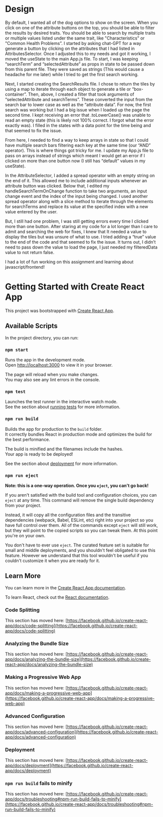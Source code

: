 # Design

By default, I wanted all of the dog options to show on the screen. When you click on one of the attribute buttons on the top, you should be able to filter the results by desired traits. You should be able to search by multiple traits or multiple values listed under the same trait, like "Characteristics" or "Common Health Problems”.  I started by asking chat-GPT for a way generate a button by clicking on the attributes that I had listed in AttributesSelector. Once I adjusted this to my needs and got it working, I moved the useState to the main App.js file. To start, I was keeping “searchTerm” and “selectedAttribute” as props in state to be passed down from this parent file. They were saved as strings (This would cause a headache for me later) while I tried to get the first search working.

Next, I started creating the SearchResults file. I chose to return the tiles by using a map to iterate through each object to generate a tile or “box-container”. Then, above, I created a filter that took arguments of “selectedAttribute and searchTerms”. These converted the input from the search bar to lower case as well as the “attribute data”. For now, the first search was working but I had a big issue when I loaded up the page the second time. I kept receiving an error that .toLowerCase() was unable to read an empty state (this is likely not 100% correct. I forgot what the error exactly was). I filled in the states with a data point for the time being and that seemed to fix the issue. 

From here, I needed to find a way to keep arrays in state so that I could have multiple search bars filtering each key at the same time (our “AND” operator). This is where things got tricky for me. I update my App.js file to pass on arrays instead of strings which meant I would get an error if I clicked on more than one button now (I still has “default” values in my useState).  

In the AttributeSelector, I added a spread operator with an empty string on the end of it. This allowed me to include additional inputs whenever an attribute button was clicked. Below that, I edited my handleSearchTermOnChange function to take two arguments, an input change event and the index of the input being changed. I used another spread operator along with a slice method to iterate through the elements for searchTerms and replace its value at the specified index with a new value entered by the user.

But, I still had one problem, I was still getting errors every time I clicked more than one button. After staring at my code for a lot longer than I care to admit and searching the web for fixes, I knew that It needed a value to display the tiles but was unsure of what to use. I tried adding a “true” value to the end of the code and that seemed to fix the issue. It turns out, I didn’t need to pass down the value to load the page, I just needed my filteredData value to not return false.

I had a lot of fun working on this assignment and learning about javascript/frontend!


# Getting Started with Create React App

This project was bootstrapped with [Create React App](https://github.com/facebook/create-react-app).

## Available Scripts

In the project directory, you can run:

### `npm start`

Runs the app in the development mode.\
Open [http://localhost:3000](http://localhost:3000) to view it in your browser.

The page will reload when you make changes.\
You may also see any lint errors in the console.

### `npm test`

Launches the test runner in the interactive watch mode.\
See the section about [running tests](https://facebook.github.io/create-react-app/docs/running-tests) for more information.

### `npm run build`

Builds the app for production to the `build` folder.\
It correctly bundles React in production mode and optimizes the build for the best performance.

The build is minified and the filenames include the hashes.\
Your app is ready to be deployed!

See the section about [deployment](https://facebook.github.io/create-react-app/docs/deployment) for more information.

### `npm run eject`

**Note: this is a one-way operation. Once you `eject`, you can't go back!**

If you aren't satisfied with the build tool and configuration choices, you can `eject` at any time. This command will remove the single build dependency from your project.

Instead, it will copy all the configuration files and the transitive dependencies (webpack, Babel, ESLint, etc) right into your project so you have full control over them. All of the commands except `eject` will still work, but they will point to the copied scripts so you can tweak them. At this point you're on your own.

You don't have to ever use `eject`. The curated feature set is suitable for small and middle deployments, and you shouldn't feel obligated to use this feature. However we understand that this tool wouldn't be useful if you couldn't customize it when you are ready for it.

## Learn More

You can learn more in the [Create React App documentation](https://facebook.github.io/create-react-app/docs/getting-started).

To learn React, check out the [React documentation](https://reactjs.org/).

### Code Splitting

This section has moved here: [https://facebook.github.io/create-react-app/docs/code-splitting](https://facebook.github.io/create-react-app/docs/code-splitting)

### Analyzing the Bundle Size

This section has moved here: [https://facebook.github.io/create-react-app/docs/analyzing-the-bundle-size](https://facebook.github.io/create-react-app/docs/analyzing-the-bundle-size)

### Making a Progressive Web App

This section has moved here: [https://facebook.github.io/create-react-app/docs/making-a-progressive-web-app](https://facebook.github.io/create-react-app/docs/making-a-progressive-web-app)

### Advanced Configuration

This section has moved here: [https://facebook.github.io/create-react-app/docs/advanced-configuration](https://facebook.github.io/create-react-app/docs/advanced-configuration)

### Deployment

This section has moved here: [https://facebook.github.io/create-react-app/docs/deployment](https://facebook.github.io/create-react-app/docs/deployment)

### `npm run build` fails to minify

This section has moved here: [https://facebook.github.io/create-react-app/docs/troubleshooting#npm-run-build-fails-to-minify](https://facebook.github.io/create-react-app/docs/troubleshooting#npm-run-build-fails-to-minify)

